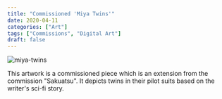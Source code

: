 ```yaml
---
title: "Commissioned 'Miya Twins'"
date: 2020-04-11
categories: ["Art"]
tags: ["Commissions", "Digital Art"]
draft: false
---
```


![miya-twins](/images/post/miya-twins.png)

This artwork is a commissioned piece which is an extension from the commission "Sakuatsu". It depicts twins in their pilot suits based on the writer's sci-fi story.
